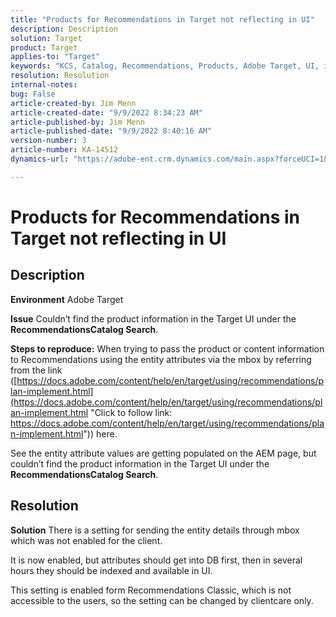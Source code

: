 ```yaml
---
title: "Products for Recommendations in Target not reflecting in UI"
description: Description
solution: Target
product: Target
applies-to: "Target"
keywords: "KCS, Catalog, Recommendations, Products, Adobe Target, UI, information, search"
resolution: Resolution
internal-notes: 
bug: False
article-created-by: Jim Menn
article-created-date: "9/9/2022 8:34:23 AM"
article-published-by: Jim Menn
article-published-date: "9/9/2022 8:40:16 AM"
version-number: 3
article-number: KA-14512
dynamics-url: "https://adobe-ent.crm.dynamics.com/main.aspx?forceUCI=1&pagetype=entityrecord&etn=knowledgearticle&id=03a46234-1a30-ed11-9db1-0022480866ad"

---
```

# Products for Recommendations in Target not reflecting in UI

## Description


<b>Environment</b>
 Adobe Target

<b>Issue</b>
 Couldn’t find the product information in the Target UI under the <b>Recommendations</b><b>Catalog Search</b>.

<b>Steps to reproduce:</b>
 When trying to pass the product or content information to Recommendations using the entity attributes via the mbox by referring from the link ([https://docs.adobe.com/content/help/en/target/using/recommendations/plan-implement.html](https://docs.adobe.com/content/help/en/target/using/recommendations/plan-implement.html "Click to follow link: https://docs.adobe.com/content/help/en/target/using/recommendations/plan-implement.html")) here.


 See the entity attribute values are getting populated on the AEM page, but couldn’t find the product information in the Target UI under the <b>Recommendations</b><b>Catalog Search</b>.


## Resolution


<b>Solution</b>
There is a setting for sending the entity details through mbox which was not enabled for the client.

It is now enabled, but attributes should get into DB first, then in several hours they should be indexed and available in UI.

This setting is enabled form Recommendations Classic, which is not accessible to the users, so the setting can be changed by clientcare only.
